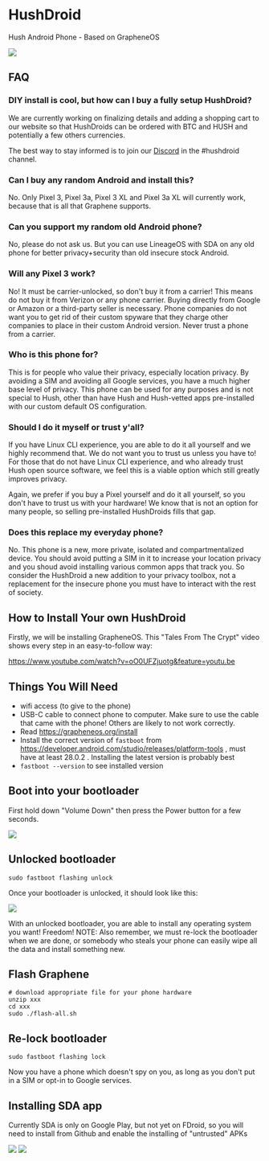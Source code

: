 # HushDroid

Hush Android Phone - Based on GrapheneOS

<img src="https://raw.githubusercontent.com/MyHush/HushDroid/master/hushdroid0.png">

## FAQ

### DIY install is cool, but how can I buy a fully setup HushDroid?

We are currently working on finalizing details and adding a shopping cart to our website so that HushDroids can be ordered
with BTC and HUSH and potentially a few others currencies.

The best way to stay informed is to join our [Discord](https://myhush.org/discord) in the #hushdroid channel.

### Can I buy any random Android and install this?

No. Only Pixel 3, Pixel 3a, Pixel 3 XL and Pixel 3a XL will currently work, because that is all that Graphene supports.

### Can you support my random old Android phone?

No, please do not ask us. But you can use LineageOS with SDA on any old phone for better privacy+security than old insecure
stock Android.

### Will any Pixel 3 work?

No! It must be carrier-unlocked, so don't buy it from a carrier! This means do not buy it from Verizon or any phone carrier.
Buying directly from Google or Amazon or a third-party seller is necessary. Phone companies do not want you to get rid of
their custom spyware that they charge other companies to place in their custom Android version. Never trust a phone from a carrier.

### Who is this phone for?

This is for people who value their privacy, especially location privacy. By avoiding a SIM and avoiding all Google services,
you have a much higher base level of privacy. This phone can be used for any purposes and is not special to Hush, other
than have Hush and Hush-vetted apps pre-installed with our custom default OS configuration.


### Should I do it myself or trust y'all?

If you have Linux CLI experience, you are able to do it all yourself and we highly recommend that. We do not want you to trust us unless you have to! For those that do not have Linux CLI experience, and who already trust Hush open source software, we feel this is a viable option which still greatly improves privacy.

Again, we prefer if you buy a Pixel yourself and do it all yourself, so you don't have to trust us with your hardware!
We know that is not an option for many people, so selling pre-installed HushDroids fills that gap.

### Does this replace my everyday phone?

No. This phone is a new, more private, isolated and compartmentalized device. You should avoid putting a SIM in it
to increase your location privacy and you shoud avoid installing various common apps that track you. So consider the HushDroid a new addition to your privacy toolbox, not a replacement for the insecure phone you must have to interact with the rest of society.


## How to Install Your own HushDroid

Firstly, we will be installing GrapheneOS. This "Tales From The Crypt" video shows every step in an easy-to-follow way:

https://www.youtube.com/watch?v=oO0UFZjuotg&feature=youtu.be





## Things You Will Need
  * wifi access (to give to the phone)
  * USB-C cable to connect phone to computer. Make sure to use the cable that came with the phone! Others are likely to not work correctly.
  * Read https://grapheneos.org/install
  * Install the correct version of `fastboot` from https://developer.android.com/studio/releases/platform-tools , must have at least 28.0.2 . Installing the latest version is probably best
  * `fastboot --version` to see installed version
  
## Boot into your bootloader

First hold down "Volume Down" then press the Power button for a few seconds.

<img src="https://raw.githubusercontent.com/MyHush/HushDroid/master/graphene0.png">

## Unlocked bootloader

  ```
  sudo fastboot flashing unlock
  ```

Once your bootloader is unlocked, it should look like this:

<img src="https://raw.githubusercontent.com/MyHush/HushDroid/master/graphene1.png">

With an unlocked bootloader, you are able to install any operating system you want! Freedom!
NOTE: Also remember, we must re-lock the bootloader when we are done, or somebody who steals your
phone can easily wipe all the data and install something new.


## Flash Graphene
  
  ```
  # download appropriate file for your phone hardware
  unzip xxx
  cd xxx
  sudo ./flash-all.sh
  ```
  
## Re-lock bootloader

```
sudo fastboot flashing lock
```

Now you have a phone which doesn't spy on you, as long as you don't put in a SIM or opt-in to Google services.

## Installing SDA app

Currently SDA is only on Google Play, but not yet on FDroid, so you will need to install from Github and enable the installing of "untrusted" APKs


<img src="https://raw.githubusercontent.com/MyHush/HushDroid/master/hushdroid1.png">

<img src="https://raw.githubusercontent.com/MyHush/HushDroid/master/hushdroid2.png">



  
  
